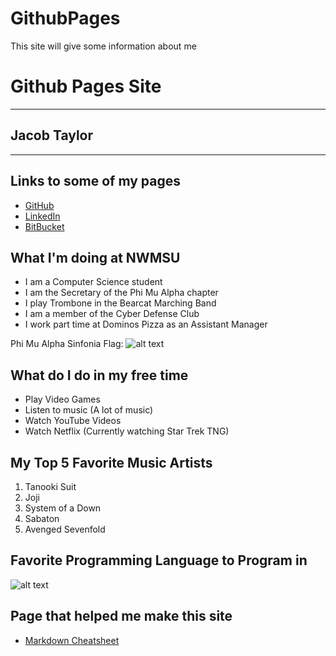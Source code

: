 # GithubPages

This site will give some information about me

# Github Pages Site
------
## Jacob Taylor
------

## Links to some of my pages
- [GitHub](https://github.com/JacobTaylorNWMSU)
- [LinkedIn](https://www.linkedin.com/in/jacob-taylor-4a5590149/)
- [BitBucket](https://bitbucket.org/%7Be8809c57-16c9-40c8-a35e-6394bc2c7dad%7D/)

## What I'm doing at NWMSU
- I am a Computer Science student
- I am the Secretary of the Phi Mu Alpha chapter
- I play Trombone in the Bearcat Marching Band
- I am a member of the Cyber Defense Club
- I work part time at Dominos Pizza as an Assistant Manager

Phi Mu Alpha Sinfonia Flag:
![alt text](https://d2g8igdw686xgo.cloudfront.net/32222454_1534524967885723_r.jpeg "Sinfonia")

## What do I do in my free time
- Play Video Games
- Listen to music (A lot of music)
- Watch YouTube Videos
- Watch Netflix (Currently watching Star Trek TNG)

## My Top 5 Favorite Music Artists
1. Tanooki Suit
1. Joji
1. System of a Down
1. Sabaton
1. Avenged Sevenfold

## Favorite Programming Language to Program in
![alt text](https://www.oracle.com/a/ocom/img/hp11-intl-java-logo.jpg "Java Img")

## Page that helped me make this site
- [Markdown Cheatsheet](https://github.com/adam-p/markdown-here/wiki/Markdown-Cheatsheet#links)

